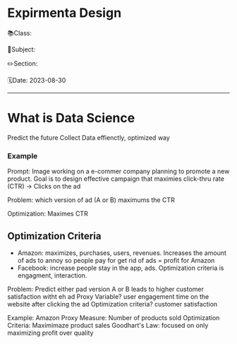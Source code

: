 # Expirmenta Design

📚Class: 

📘Subject: <a href="https://github.com/lamula21/cheat-sheets/blob/main/"></a>

✏️Section: 

🗓️Date: 2023-08-30

---

# What is Data Science

Predict the future
Collect Data effienctly, optimized way

### Example

Prompt: Image working on a e-commer company planning to promote a new product. Goal is to design effective campaign that maximies click-thru rate (CTR) -> Clicks on the ad

Problem: which version of ad (A or B) maximums the CTR

Optimization: Maximes CTR


## Optimization Criteria

- Amazon: maximizes, purchases, users, revenues. Increases the amount of ads to annoy so people pay for get rid of ads = profit for Amazon
- Facebook: increase people stay in the app, ads. Optimization criteria is engagment, interaction. 

Problem: Predict either pad version A or B leads to higher customer satisfaction witht eh ad
Proxy Variable? user engagement time on the website after clicking the ad
Optimization criteria? customer satisfaction

Example: Amazon
Proxy Measure: Number of products sold
Optimization Criteria: Maximimaze product sales
Goodhart's Law: focused on only maximizing profit over quality